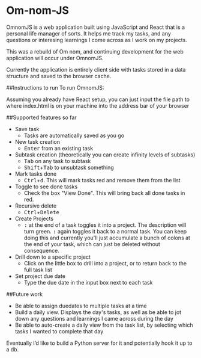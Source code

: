 # Om-nom-JS
OmnomJS is a web application built using JavaScript and React that is a personal life manager of sorts. It helps me track my tasks, and any questions or interesing learnings I come across as I work on my projects.

This was a rebuild of Om nom, and continuing development for the web application will occur under OmnomJS.

Currently the application is entirely client side with tasks stored in a data structure and saved to the browser cache.

##Instructions to run
To run OmnomJS:

Assuming you already have React setup, you can just input the file path to where index.html is on your machine into the address bar of your browser


##Supported features so far
* Save task
    * Tasks are automatically saved as you go
* New task creation
    * <kbd>Enter</kbd> from an existing task
* Subtask creation (theoretically you can create infinity levels of subtasks)
    * <kbd>Tab</kbd> on any task to subtask
    * <kbd>Shift</kbd>+<kbd>Tab</kbd> to unsubtask something
* Mark tasks done
    * <kbd>Ctrl</kbd>+<kbd>d</kbd>. This will mark tasks red and remove them from the list
* Toggle to see done tasks
    * Check the box "View Done". This will bring back all done tasks in red.
* Recursive delete
    * <kbd>Ctrl</kbd>+<kbd>Delete</kbd>
* Create Projects
    * <kbd>:</kbd> at the end of a task toggles it into a project. The description will turn green. <kbd>:</kbd> again toggles it back to a normal task. You can keep doing this and currently you'll just accumulate a bunch of colons at the end of your task, which can just be deleted without consequence.
* Drill down to a specific project
    * Click on the little box to drill into a project, or to return back to the full task list
* Set project due date
    * Type the due date in the input box next to each task



##Future work
* Be able to assign duedates to multiple tasks at a time
* Build a daily view. Displays the day's tasks, as well as be able to jot down any questions and learnings I came across during the day
* Be able to auto-create a daily view from the task list, by selecting which tasks I wanted to complete that day

Eventually I’d like to build a Python server for it and potentially hook it up to a db.
